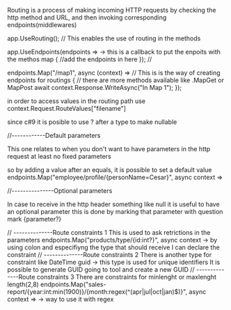 Routing is a process of making incoming HTTP requests by checking the http method and URL,
and then invoking corresponding endpoints(middlewares)

app.UseRouting(); // This enables the use of routing in the methods

app.UseEndpoints(endpoints => -> this is a callback to put the enpoits with the methos map
{
    //add the endpoints in here
}); // 


 endpoints.Map("/map1", async (context) =>  // This is is the way of creating endpoints for routings
    { // there are more methods available like .MapGet or MapPost
        await context.Response.WriteAsync("In Map 1");
    });

in order to access values in the routing path use context.Request.RouteValues["filename"]

since c#9 it is posible to use ? after a type to make nullable

//------------Default parameters

This one relates to when you don't want to have parameters in the http request at least no fixed parameters

so by adding a value after an equals, it is possible to set a default value 
 endpoints.Map("employee/profile/{personName=Cesar}", async context =>

//---------------Optional parameters

In case to receive in the http header something like null it is useful to have an optional parameter
this is done by marking that parameter with question mark {parameter?}

// --------------Route constraints 1
This is used to ask retrictions in the parameters 
endpoints.Map("products/type/{id:int?}", async context -> by using colon and especifiyng the type that should receive I can declare the constraint
// --------------Route constraints 2
There is another type for constraint like DateTime
guid -> this type is used for unique identifiers
It is possible to generate GUID going to tool and create a new GUID
// --------------Route constraints 3
There are constraints for minlenght or maxlenght 
length(2,8)
endpoints.Map("sales-report/{year:int:min(1900)}/{month:regex(^(apr|jul|oct|jan)$)}", async context => -> way to use it with regex


